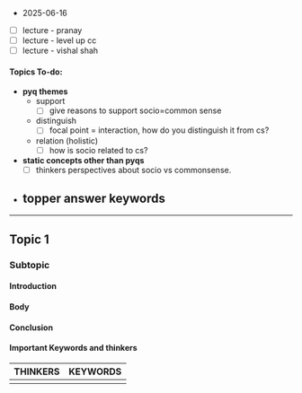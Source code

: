 * 2025-06-16

- [ ] lecture - pranay
- [ ] lecture - level up cc
- [ ] lecture - vishal shah
#### Topics To-do: 
- **pyq themes**
	- support 
		- [ ] give reasons to support socio=common sense
	- distinguish
		- [ ] focal point = interaction, how do you distinguish it from cs?
	-  relation (holistic) 
		- [ ] how is socio related to cs?
- **static concepts other than pyqs**
	- [ ] thinkers perspectives about socio vs commonsense.
- **topper answer keywords**
	- 

---
## Topic 1
### Subtopic
#### Introduction

#### Body

#### Conclusion

#### Important Keywords and thinkers

| **THINKERS** | **KEYWORDS** |
| ------------ | ------------ |
|              |              |

